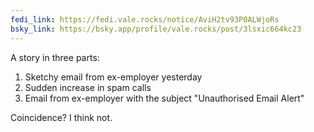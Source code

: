 ```yaml
---
fedi_link: https://fedi.vale.rocks/notice/AviH2tv93P0ALWjoRs
bsky_link: https://bsky.app/profile/vale.rocks/post/3lsxic664kc23
---
```


A story in three parts:

1. Sketchy email from ex-employer yesterday
2. Sudden increase in spam calls
3. Email from ex-employer with the subject "Unauthorised Email Alert"

Coincidence? I think not.
